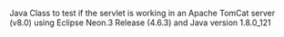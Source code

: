 Java Class to test if the servlet is working in an Apache TomCat server (v8.0) 
using Eclipse Neon.3 Release (4.6.3) 
and Java version 1.8.0_121

